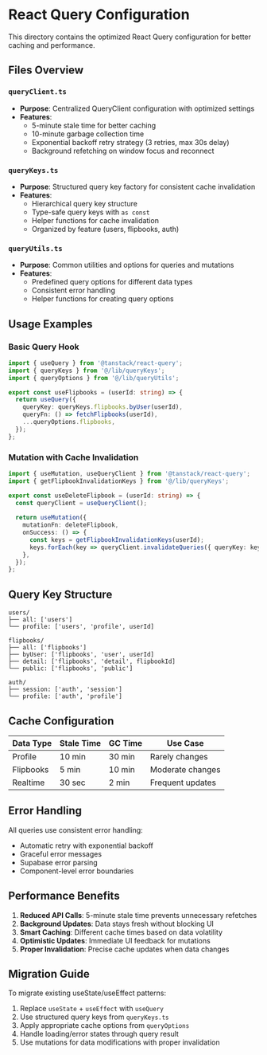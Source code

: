 # React Query Configuration

This directory contains the optimized React Query configuration for better caching and performance.

## Files Overview

### `queryClient.ts`
- **Purpose**: Centralized QueryClient configuration with optimized settings
- **Features**:
  - 5-minute stale time for better caching
  - 10-minute garbage collection time
  - Exponential backoff retry strategy (3 retries, max 30s delay)
  - Background refetching on window focus and reconnect

### `queryKeys.ts`
- **Purpose**: Structured query key factory for consistent cache invalidation
- **Features**:
  - Hierarchical query key structure
  - Type-safe query keys with `as const`
  - Helper functions for cache invalidation
  - Organized by feature (users, flipbooks, auth)

### `queryUtils.ts`
- **Purpose**: Common utilities and options for queries and mutations
- **Features**:
  - Predefined query options for different data types
  - Consistent error handling
  - Helper functions for creating query options

## Usage Examples

### Basic Query Hook
```typescript
import { useQuery } from '@tanstack/react-query';
import { queryKeys } from '@/lib/queryKeys';
import { queryOptions } from '@/lib/queryUtils';

export const useFlipbooks = (userId: string) => {
  return useQuery({
    queryKey: queryKeys.flipbooks.byUser(userId),
    queryFn: () => fetchFlipbooks(userId),
    ...queryOptions.flipbooks,
  });
};
```

### Mutation with Cache Invalidation
```typescript
import { useMutation, useQueryClient } from '@tanstack/react-query';
import { getFlipbookInvalidationKeys } from '@/lib/queryKeys';

export const useDeleteFlipbook = (userId: string) => {
  const queryClient = useQueryClient();
  
  return useMutation({
    mutationFn: deleteFlipbook,
    onSuccess: () => {
      const keys = getFlipbookInvalidationKeys(userId);
      keys.forEach(key => queryClient.invalidateQueries({ queryKey: key }));
    },
  });
};
```

## Query Key Structure

```
users/
├── all: ['users']
└── profile: ['users', 'profile', userId]

flipbooks/
├── all: ['flipbooks']
├── byUser: ['flipbooks', 'user', userId]
├── detail: ['flipbooks', 'detail', flipbookId]
└── public: ['flipbooks', 'public']

auth/
├── session: ['auth', 'session']
└── profile: ['auth', 'profile']
```

## Cache Configuration

| Data Type | Stale Time | GC Time | Use Case |
|-----------|------------|---------|----------|
| Profile   | 10 min     | 30 min  | Rarely changes |
| Flipbooks | 5 min      | 10 min  | Moderate changes |
| Realtime  | 30 sec     | 2 min   | Frequent updates |

## Error Handling

All queries use consistent error handling:
- Automatic retry with exponential backoff
- Graceful error messages
- Supabase error parsing
- Component-level error boundaries

## Performance Benefits

1. **Reduced API Calls**: 5-minute stale time prevents unnecessary refetches
2. **Background Updates**: Data stays fresh without blocking UI
3. **Smart Caching**: Different cache times based on data volatility
4. **Optimistic Updates**: Immediate UI feedback for mutations
5. **Proper Invalidation**: Precise cache updates when data changes

## Migration Guide

To migrate existing useState/useEffect patterns:

1. Replace `useState` + `useEffect` with `useQuery`
2. Use structured query keys from `queryKeys.ts`
3. Apply appropriate cache options from `queryOptions`
4. Handle loading/error states through query result
5. Use mutations for data modifications with proper invalidation